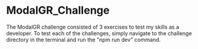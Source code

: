# ModalGR_Challenge

The ModalGR challenge consisted of 3 exercises to test my skills as a developer. To test each of the challenges, simply navigate to the challenge directory in the terminal and run the "npm run dev" command.
